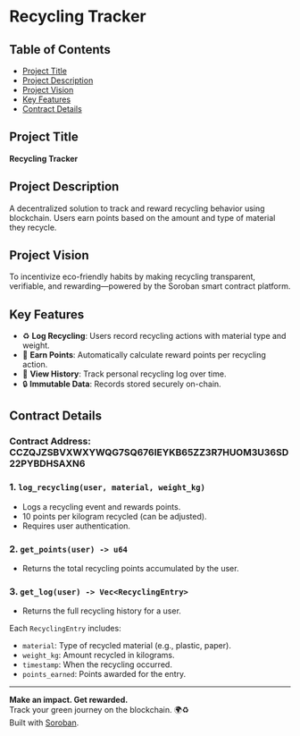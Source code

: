 # Recycling Tracker

## Table of Contents
- [Project Title](#project-title)
- [Project Description](#project-description)
- [Project Vision](#project-vision)
- [Key Features](#key-features)
- [Contract Details](#contract-details)

## Project Title

**Recycling Tracker**

## Project Description

A decentralized solution to track and reward recycling behavior using blockchain. Users earn points based on the amount and type of material they recycle.

## Project Vision

To incentivize eco-friendly habits by making recycling transparent, verifiable, and rewarding—powered by the Soroban smart contract platform.

## Key Features

- ♻️ **Log Recycling**: Users record recycling actions with material type and weight.
- 🎯 **Earn Points**: Automatically calculate reward points per recycling action.
- 📜 **View History**: Track personal recycling log over time.
- 🔒 **Immutable Data**: Records stored securely on-chain.

## Contract Details

### Contract Address: CCZQJZSBVXWXYWQG7SQ676IEYKB65ZZ3R7HUOM3U36SD22PYBDHSAXN6

### 1. `log_recycling(user, material, weight_kg)`
- Logs a recycling event and rewards points.
- 10 points per kilogram recycled (can be adjusted).
- Requires user authentication.

### 2. `get_points(user) -> u64`
- Returns the total recycling points accumulated by the user.

### 3. `get_log(user) -> Vec<RecyclingEntry>`
- Returns the full recycling history for a user.

Each `RecyclingEntry` includes:
- `material`: Type of recycled material (e.g., plastic, paper).
- `weight_kg`: Amount recycled in kilograms.
- `timestamp`: When the recycling occurred.
- `points_earned`: Points awarded for the entry.

---

**Make an impact. Get rewarded.**  
Track your green journey on the blockchain. 🌍♻️  
Built with [Soroban](https://soroban.stellar.org).
